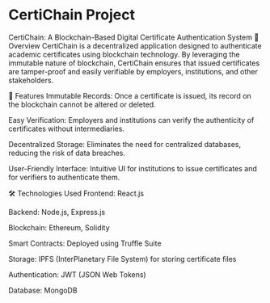 ﻿# CertiChain Project
CertiChain: A Blockchain-Based Digital Certificate Authentication System
📄 Overview
CertiChain is a decentralized application designed to authenticate academic certificates using blockchain technology. By leveraging the immutable nature of blockchain, CertiChain ensures that issued certificates are tamper-proof and easily verifiable by employers, institutions, and other stakeholders.

🚀 Features
Immutable Records: Once a certificate is issued, its record on the blockchain cannot be altered or deleted.

Easy Verification: Employers and institutions can verify the authenticity of certificates without intermediaries.

Decentralized Storage: Eliminates the need for centralized databases, reducing the risk of data breaches.

User-Friendly Interface: Intuitive UI for institutions to issue certificates and for verifiers to authenticate them.

🛠️ Technologies Used
Frontend: React.js

Backend: Node.js, Express.js

Blockchain: Ethereum, Solidity

Smart Contracts: Deployed using Truffle Suite

Storage: IPFS (InterPlanetary File System) for storing certificate files

Authentication: JWT (JSON Web Tokens)

Database: MongoDB
